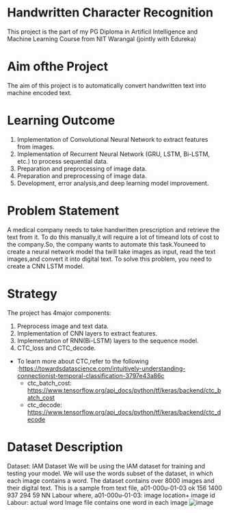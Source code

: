 # Handwritten Character Recognition
This project is the part of my PG Diploma in Artificil Intelligence and Machine Learning Course from NIT Warangal (jointly with Edureka)

# Aim ofthe Project

The aim of this project is to automatically convert handwritten text into machine encoded text.

# Learning Outcome

1. Implementation of Convolutional Neural Network to extract features from images.
2. Implementation  of  Recurrent  Neural  Network  (GRU,  LSTM,  Bi-LSTM,  etc.) to process sequential data.
3. Preparation and preprocessing of image data.
4. Preparation and preprocessing of image data.
5. Development, error analysis,and deep learning model improvement.

# Problem Statement

A medical company needs to take handwritten prescription and retrieve the text from it. To do this manually,it will require a lot of timeand lots of cost to the company.So, the company wants to automate this task.Youneed to create a neural network model tha twill take images as input, read the text images,and convert it into digital text. To solve this problem, you need to create a CNN LSTM model.

# Strategy

The project has 4major components:
1. Preprocess image and text data.
2. Implementation of CNN layers to extract features.
3. Implementation of RNN(Bi-LSTM) layers to the sequence model.
4. CTC_loss and CTC_decode.
- To learn more about CTC,refer to the following
  :https://towardsdatascience.com/intuitively-understanding-connectionist-temporal-classification-3797e43a86c
  - ctc_batch_cost: https://www.tensorflow.org/api_docs/python/tf/keras/backend/ctc_batch_cost
  - ctc_decode: https://www.tensorflow.org/api_docs/python/tf/keras/backend/ctc_decode

# Dataset Description

Dataset: IAM Dataset
We will  be  using the IAM  dataset  for  training  and  testing  your  model. We  will  use  the  words subset of the dataset, in  which each image contains a word. The dataset contains over 8000 images and their digital text.
This is a sample from text file,
a01-000u-01-03 ok 156 1400 937 294 59 NN Labour
where, a01-000u-01-03: image location+ image id
Labour: actual word
Image file contains one word in each image
![image](https://github.com/shatabdi0412/Handwritten_Character_Recognition/assets/134500115/4038633c-aa5a-47fb-b91f-f8877be05bb4)

